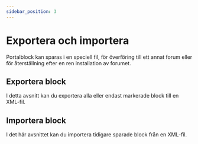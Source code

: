 ```yaml
---
sidebar_position: 3
---
```


# Exportera och importera
Portalblock kan sparas i en speciell fil, för överföring till ett annat forum eller för återställning efter en ren installation av forumet.

## Exportera block
I detta avsnitt kan du exportera alla eller endast markerade block till en XML-fil.

## Importera block
I det här avsnittet kan du importera tidigare sparade block från en XML-fil.